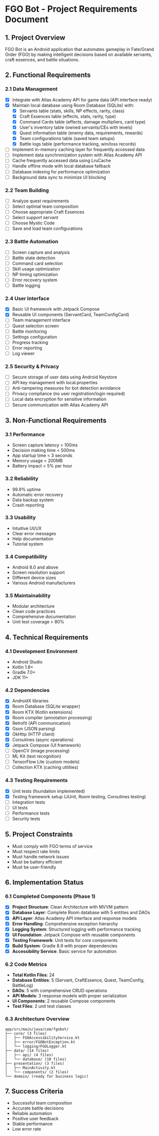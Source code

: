 # FGO Bot - Project Requirements Document

## 1. Project Overview
FGO Bot is an Android application that automates gameplay in Fate/Grand Order (FGO) by making intelligent decisions based on available servants, craft essences, and battle situations.

## 2. Functional Requirements

### 2.1 Data Management
- [x] Integrate with Atlas Academy API for game data (API interface ready)
- [x] Maintain local database using Room Database (SQLite) with:
  - [x] Servants table (stats, skills, NP effects, rarity, class)
  - [x] Craft Essences table (effects, stats, rarity, type)
  - [x] Command Cards table (effects, damage multipliers, card type)
  - [x] User's inventory table (owned servants/CEs with levels)
  - [x] Quest information table (enemy data, requirements, rewards)
  - [x] Team configurations table (saved team setups)
  - [x] Battle logs table (performance tracking, win/loss records)
- [ ] Implement in-memory caching layer for frequently accessed data
- [ ] Implement data synchronization system with Atlas Academy API
- [ ] Cache frequently accessed data using LruCache
- [ ] Handle offline mode with local database fallback
- [ ] Database indexing for performance optimization
- [ ] Background data sync to minimize UI blocking

### 2.2 Team Building
- [ ] Analyze quest requirements
- [ ] Select optimal team composition
- [ ] Choose appropriate Craft Essences
- [ ] Select support servant
- [ ] Choose Mystic Code
- [ ] Save and load team configurations

### 2.3 Battle Automation
- [ ] Screen capture and analysis
- [ ] Battle state detection
- [ ] Command card selection
- [ ] Skill usage optimization
- [ ] NP timing optimization
- [ ] Error recovery system
- [ ] Battle logging

### 2.4 User Interface
- [x] Basic UI framework with Jetpack Compose
- [x] Reusable UI components (ServantCard, TeamConfigCard)
- [ ] Team management interface
- [ ] Quest selection screen
- [ ] Battle monitoring
- [ ] Settings configuration
- [ ] Progress tracking
- [ ] Error reporting
- [ ] Log viewer

### 2.5 Security & Privacy
- [ ] Secure storage of user data using Android Keystore
- [ ] API key management with local.properties
- [ ] Anti-tampering measures for bot detection avoidance
- [ ] Privacy compliance (no user registration/login required)
- [ ] Local data encryption for sensitive information
- [ ] Secure communication with Atlas Academy API

## 3. Non-Functional Requirements

### 3.1 Performance
- Screen capture latency < 100ms
- Decision making time < 500ms
- App startup time < 3 seconds
- Memory usage < 200MB
- Battery impact < 5% per hour

### 3.2 Reliability
- 99.9% uptime
- Automatic error recovery
- Data backup system
- Crash reporting

### 3.3 Usability
- Intuitive UI/UX
- Clear error messages
- Help documentation
- Tutorial system

### 3.4 Compatibility
- Android 8.0 and above
- Screen resolution support
- Different device sizes
- Various Android manufacturers

### 3.5 Maintainability
- Modular architecture
- Clean code practices
- Comprehensive documentation
- Unit test coverage > 80%

## 4. Technical Requirements

### 4.1 Development Environment
- Android Studio
- Kotlin 1.8+
- Gradle 7.0+
- JDK 11+

### 4.2 Dependencies
- [x] AndroidX libraries
- [x] Room Database (SQLite wrapper)
- [x] Room KTX (Kotlin extensions)
- [x] Room compiler (annotation processing)
- [x] Retrofit (API communication)
- [x] Gson (JSON parsing)
- [x] OkHttp (HTTP client)
- [x] Coroutines (async operations)
- [x] Jetpack Compose (UI framework)
- [ ] OpenCV (image processing)
- [ ] ML Kit (text recognition)
- [ ] TensorFlow Lite (custom models)
- [ ] Collection KTX (caching utilities)

### 4.3 Testing Requirements
- [x] Unit tests (foundation implemented)
- [x] Testing framework setup (JUnit, Room testing, Coroutines testing)
- [ ] Integration tests
- [ ] UI tests
- [ ] Performance tests
- [ ] Security tests

## 5. Project Constraints
- Must comply with FGO terms of service
- Must respect rate limits
- Must handle network issues
- Must be battery efficient
- Must be user-friendly

## 6. Implementation Status

### 6.1 Completed Components (Phase 1)
- [x] **Project Structure**: Clean Architecture with MVVM pattern
- [x] **Database Layer**: Complete Room database with 5 entities and DAOs
- [x] **API Layer**: Atlas Academy API interface and response models
- [x] **Error Handling**: Comprehensive exception hierarchy
- [x] **Logging System**: Structured logging with performance tracking
- [x] **UI Foundation**: Jetpack Compose with reusable components
- [x] **Testing Framework**: Unit tests for core components
- [x] **Build System**: Gradle 8.9 with proper dependencies
- [x] **Accessibility Service**: Basic service for automation

### 6.2 Code Metrics
- **Total Kotlin Files**: 24
- **Database Entities**: 5 (Servant, CraftEssence, Quest, TeamConfig, BattleLog)
- **DAOs**: 5 with comprehensive CRUD operations
- **API Models**: 3 response models with proper serialization
- **UI Components**: 2 reusable Compose components
- **Test Files**: 2 unit test classes

### 6.3 Architecture Overview
```
app/src/main/java/com/fgobot/
├── core/ (3 files)
│   ├── FGOAccessibilityService.kt
│   ├── error/FGOBotException.kt
│   └── logging/FGOLogger.kt
├── data/ (14 files)
│   ├── api/ (4 files)
│   └── database/ (10 files)
├── presentation/ (3 files)
│   ├── MainActivity.kt
│   └── components/ (2 files)
└── domain/ (ready for business logic)
```

## 7. Success Criteria
- Successful team composition
- Accurate battle decisions
- Reliable automation
- Positive user feedback
- Stable performance
- Low error rate 